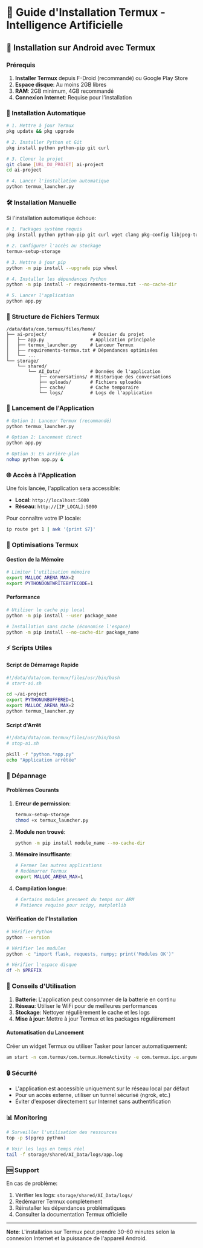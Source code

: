 # 🤖 Guide d'Installation Termux - Intelligence Artificielle

## 📱 Installation sur Android avec Termux

### Prérequis

1. **Installer Termux** depuis F-Droid (recommandé) ou Google Play Store
2. **Espace disque**: Au moins 2GB libres
3. **RAM**: 2GB minimum, 4GB recommandé
4. **Connexion Internet**: Requise pour l'installation

### 🔧 Installation Automatique

```bash
# 1. Mettre à jour Termux
pkg update && pkg upgrade

# 2. Installer Python et Git
pkg install python python-pip git curl

# 3. Cloner le projet
git clone [URL_DU_PROJET] ai-project
cd ai-project

# 4. Lancer l'installation automatique
python termux_launcher.py
```

### 🛠️ Installation Manuelle

Si l'installation automatique échoue:

```bash
# 1. Packages système requis
pkg install python python-pip git curl wget clang pkg-config libjpeg-turbo libpng zlib openssl

# 2. Configurer l'accès au stockage
termux-setup-storage

# 3. Mettre à jour pip
python -m pip install --upgrade pip wheel

# 4. Installer les dépendances Python
python -m pip install -r requirements-termux.txt --no-cache-dir

# 5. Lancer l'application
python app.py
```

### 📁 Structure de Fichiers Termux

```
/data/data/com.termux/files/home/
├── ai-project/                 # Dossier du projet
│   ├── app.py                 # Application principale
│   ├── termux_launcher.py     # Lanceur Termux
│   ├── requirements-termux.txt # Dépendances optimisées
│   └── ...
└── storage/
    └── shared/
        └── AI_Data/           # Données de l'application
            ├── conversations/ # Historique des conversations
            ├── uploads/       # Fichiers uploadés
            ├── cache/         # Cache temporaire
            └── logs/          # Logs de l'application
```

### 🚀 Lancement de l'Application

```bash
# Option 1: Lanceur Termux (recommandé)
python termux_launcher.py

# Option 2: Lancement direct
python app.py

# Option 3: En arrière-plan
nohup python app.py &
```

### 🌐 Accès à l'Application

Une fois lancée, l'application sera accessible:

- **Local**: `http://localhost:5000`
- **Réseau**: `http://[IP_LOCAL]:5000`

Pour connaître votre IP locale:
```bash
ip route get 1 | awk '{print $7}'
```

### 🔧 Optimisations Termux

#### Gestion de la Mémoire
```bash
# Limiter l'utilisation mémoire
export MALLOC_ARENA_MAX=2
export PYTHONDONTWRITEBYTECODE=1
```

#### Performance
```bash
# Utiliser le cache pip local
python -m pip install --user package_name

# Installation sans cache (économise l'espace)
python -m pip install --no-cache-dir package_name
```

### ⚡ Scripts Utiles

#### Script de Démarrage Rapide
```bash
#!/data/data/com.termux/files/usr/bin/bash
# start-ai.sh

cd ~/ai-project
export PYTHONUNBUFFERED=1
export MALLOC_ARENA_MAX=2
python termux_launcher.py
```

#### Script d'Arrêt
```bash
#!/data/data/com.termux/files/usr/bin/bash
# stop-ai.sh

pkill -f "python.*app.py"
echo "Application arrêtée"
```

### 🐛 Dépannage

#### Problèmes Courants

1. **Erreur de permission**:
   ```bash
   termux-setup-storage
   chmod +x termux_launcher.py
   ```

2. **Module non trouvé**:
   ```bash
   python -m pip install module_name --no-cache-dir
   ```

3. **Mémoire insuffisante**:
   ```bash
   # Fermer les autres applications
   # Redémarrer Termux
   export MALLOC_ARENA_MAX=1
   ```

4. **Compilation longue**:
   ```bash
   # Certains modules prennent du temps sur ARM
   # Patience requise pour scipy, matplotlib
   ```

#### Vérification de l'Installation
```bash
# Vérifier Python
python --version

# Vérifier les modules
python -c "import flask, requests, numpy; print('Modules OK')"

# Vérifier l'espace disque
df -h $PREFIX
```

### 📱 Conseils d'Utilisation

1. **Batterie**: L'application peut consommer de la batterie en continu
2. **Réseau**: Utiliser le WiFi pour de meilleures performances
3. **Stockage**: Nettoyer régulièrement le cache et les logs
4. **Mise à jour**: Mettre à jour Termux et les packages régulièrement

#### Automatisation du Lancement
Créer un widget Termux ou utiliser Tasker pour lancer automatiquement:
```bash
am start -n com.termux/com.termux.HomeActivity -e com.termux.ipc.arguments "~/ai-project/start-ai.sh"
```

### 🔒 Sécurité

- L'application est accessible uniquement sur le réseau local par défaut
- Pour un accès externe, utiliser un tunnel sécurisé (ngrok, etc.)
- Éviter d'exposer directement sur Internet sans authentification

### 📊 Monitoring

```bash
# Surveiller l'utilisation des ressources
top -p $(pgrep python)

# Voir les logs en temps réel
tail -f storage/shared/AI_Data/logs/app.log
```

### 🆘 Support

En cas de problème:
1. Vérifier les logs: `storage/shared/AI_Data/logs/`
2. Redémarrer Termux complètement
3. Réinstaller les dépendances problématiques
4. Consulter la documentation Termux officielle

---

**Note**: L'installation sur Termux peut prendre 30-60 minutes selon la connexion Internet et la puissance de l'appareil Android.
